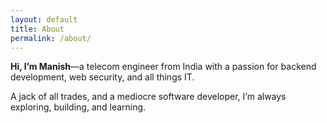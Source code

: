 ```yaml
---
layout: default
title: About
permalink: /about/
---
```



**Hi, I’m Manish**—a telecom engineer from India with a passion for backend development, web security, and all things IT. 

A jack of all trades, and a mediocre software developer, I’m always exploring, building, and learning.
